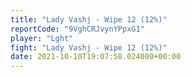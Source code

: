 ```yaml
---
title: "Lady Vashj - Wipe 12 (12%)"
reportCode: "9VghCRJvynYPpxG1"
player: "Lght"
fight: "Lady Vashj - Wipe 12 (12%)"
date: 2021-10-10T19:07:58.024000+00:00
---
```

